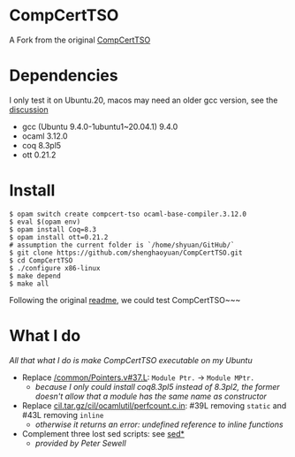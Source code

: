 # CompCertTSO
A Fork from the original [CompCertTSO](https://www.cl.cam.ac.uk/~pes20/CompCertTSO/doc/)

# Dependencies
I only test it on Ubuntu.20, macos may need an older gcc version, see the [discussion](https://discuss.ocaml.org/t/fail-to-compiling-ocaml-base-compiler-3-12-0-on-macos/9933)
- gcc (Ubuntu 9.4.0-1ubuntu1~20.04.1) 9.4.0
- ocaml 3.12.0
- coq 8.3pl5
- ott 0.21.2

# Install

```shell
$ opam switch create compcert-tso ocaml-base-compiler.3.12.0
$ eval $(opam env)
$ opam install Coq=8.3
$ opam install ott=0.21.2
# assumption the current folder is `/home/shyuan/GitHub/`
$ git clone https://github.com/shenghaoyuan/CompCertTSO.git
$ cd CompCertTSO
$ ./configure x86-linux
$ make depend
$ make all
```

Following the original [readme](README), we could test CompCertTSO~~~

# What I do
_All that what I do is make CompCertTSO executable on my Ubuntu_

- Replace [/common/Pointers.v#37.L](/common/Pointers.v#37.L): `Module Ptr.` -> `Module MPtr.`
  - _because I only could install coq8.3pl5 instead of 8.3pl2, the former doesn't allow that a module has the same name as constructor_
- Replace [cil.tar.gz/cil/ocamlutil/perfcount.c.in](cil.tar.gz): #39L removing `static` and #43L removing `inline`
  - _otherwise it returns an error: undefined reference to inline functions_
- Complement three lost sed scripts: see [sed*](clightTSO/clight_src/)
  - _provided by Peter Sewell_
